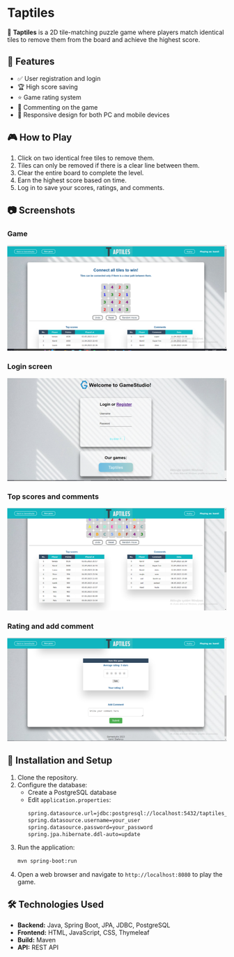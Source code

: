 # **Taptiles**

🧩 **Taptiles** is a 2D tile-matching puzzle game where players match identical tiles to remove them from the board and achieve the highest score.

## 📌 **Features**
- ✅ User registration and login
- 🏆 High score saving
- ⭐ Game rating system
- 💬 Commenting on the game
- 🔄 Responsive design for both PC and mobile devices

## 🎮 **How to Play**
1. Click on two identical free tiles to remove them.
2. Tiles can only be removed if there is a clear line between them.
3. Clear the entire board to complete the level.
4. Earn the highest score based on time.
5. Log in to save your scores, ratings, and comments.

## 📷 **Screenshots**

### **Game**
![Alt text](/design/game.png?raw=true "Game")

### **Login screen**
![Alt text](/design/login.png?raw=true "Login screen")

### **Top scores and comments**
![Alt text](/design/topscores_comments.png?raw=true "Top scores and comments")

### **Rating and add comment**
![Alt text](/design/rating_addcomment.png?raw=true "Rating and add comments")

## 🚀 **Installation and Setup**


1. Clone the repository. 
2. Configure the database:
   - Create a PostgreSQL database
   - Edit `application.properties`:
     ```properties
     spring.datasource.url=jdbc:postgresql://localhost:5432/taptiles_db
     spring.datasource.username=your_user
     spring.datasource.password=your_password
     spring.jpa.hibernate.ddl-auto=update
     ```  
3. Run the application:
   ```bash
   mvn spring-boot:run
   ```  
4. Open a web browser and navigate to `http://localhost:8080` to play the game.

## 🛠 **Technologies Used**
- **Backend:** Java, Spring Boot, JPA, JDBC, PostgreSQL
- **Frontend:** HTML, JavaScript, CSS, Thymeleaf
- **Build:** Maven
- **API:** REST API
